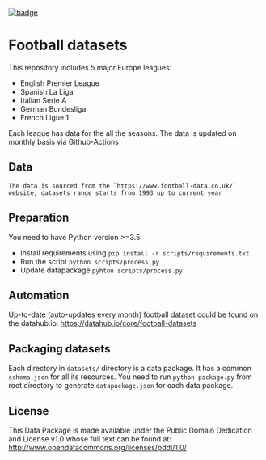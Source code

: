 <a className="gh-badge" href="https://datahub.io/core/football-datasets"><img src="https://badgen.net/badge/icon/View%20on%20datahub.io/orange?icon=https://datahub.io/datahub-cube-badge-icon.svg&label&scale=1.25" alt="badge" /></a>

# Football datasets

This repository includes 5 major Europe leagues:

- English Premier League
- Spanish La Liga
- Italian Serie A
- German Bundesliga
- French Ligue 1

Each league has data for the all the seasons. The data is updated on monthly basis via Github-Actions

## Data
    The data is sourced from the `https://www.football-data.co.uk/` website, datasets range starts from 1993 up to current year

## Preparation

You need to have Python version >=3.5:

- Install requirements using `pip install -r scripts/requirements.txt`
- Run the script `python scripts/process.py`
- Update datapackage `pyhton scripts/process.py`

## Automation

Up-to-date (auto-updates every month) football dataset could be found on the datahub.io: https://datahub.io/core/football-datasets

## Packaging datasets

Each directory in `datasets/` directory is a data package. It has a common `schema.json` for all its resources. You need to run `python package.py` from root directory to generate `datapackage.json` for each data package.

## License

This Data Package is made available under the Public Domain Dedication and License v1.0 whose full text can be found at: http://www.opendatacommons.org/licenses/pddl/1.0/